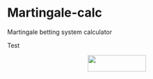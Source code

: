 # Martingale-calc
Martingale betting system calculator

Test

<p align="center"><img src="/tex/12befd68bad395f1d6188a039df57f2b.svg?invert_in_darkmode&sanitize=true" align=middle width=134.64397319999998pt height=38.05681935pt/></p>
